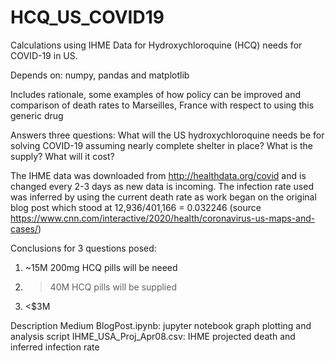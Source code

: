 # HCQ_US_COVID19
Calculations using IHME Data for Hydroxychloroquine (HCQ) needs for COVID-19 in US.

Depends on:
numpy, pandas and matplotlib

Includes rationale, some examples of how policy can be improved and comparison of death rates to Marseilles, France with respect to using this generic drug

Answers three questions:
What will the US hydroxychloroquine needs be for solving COVID-19 assuming nearly complete shelter in place?
What is the supply?
What will it cost?

The IHME data was downloaded from http://healthdata.org/covid and is changed every 2-3 days as new data is incoming.
The infection rate used was inferred by using the current death rate as work began on the original blog post which stood at
12,936/401,166 = 0.032246 (source https://www.cnn.com/interactive/2020/health/coronavirus-us-maps-and-cases/)

Conclusions for 3 questions posed:
1. ~15M 200mg HCQ pills will be neeed
2. >40M HCQ pills will be supplied
3. <$3M 

Description
Medium BlogPost.ipynb: jupyter notebook graph plotting and analysis script
IHME_USA_Proj_Apr08.csv: IHME projected death and inferred infection rate
